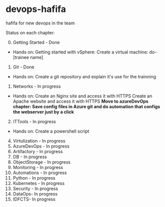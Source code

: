 # devops-hafifa
hafifa for new devops in the team

Status on each chapter:

00. Getting Started - Done
- Hands on: Getting started with vSphere: Create a virtual machine: do-[trainee name]
1. Git - Done
- Hands on: Create a git repository and explain it's use for the trainning
1. Networks - In progress 
- Hands on: Create an Nginx site and access it with HTTPS
            Create an Apache website and access it with HTTPS
            **Move to azureDevOps chapter: Save config files in Azure git and do automation that configs the webserver just by a click**
2. ITTools - In progress
- Hands on: Create a powershell script
4. Virtulization - In progress
5. AzureDevOps - In progress
6. Artifactory - In progress
7. DB - In progress
8. ObjectStorage - In progress
9. Monitoring - In progress
10. Automations - In progress
11. Python - In progress
12. Kubernetes - In progress
13. Security - In progress
14. DataOps- In progress
15. IDFCTS- In progress
